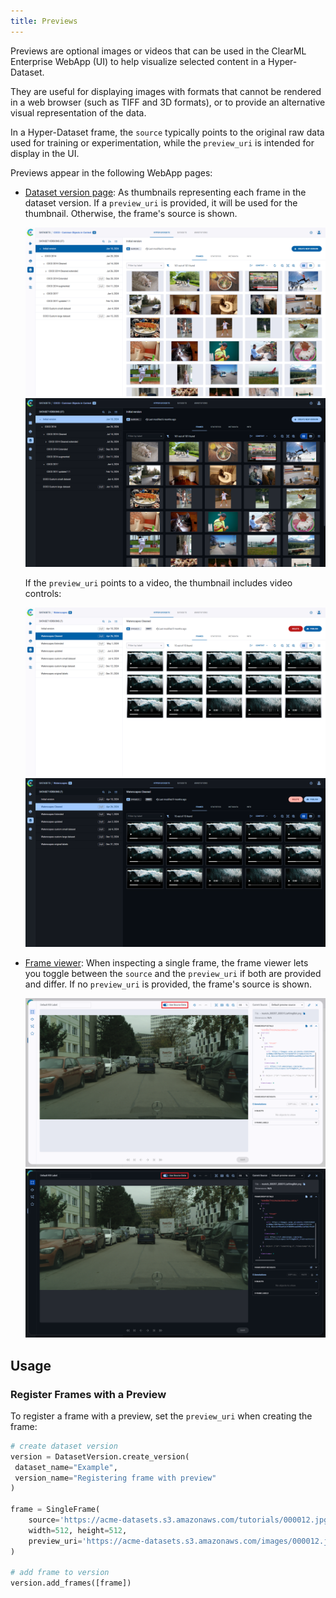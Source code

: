 ```yaml
---
title: Previews
---
```


Previews are optional images or videos that can be used in the ClearML Enterprise
WebApp (UI) to help visualize selected content in a Hyper-Dataset.

They are useful for displaying images with formats that cannot be rendered in a web browser 
(such as TIFF and 3D formats), or to provide an alternative visual representation of the data.

In a Hyper-Dataset frame, the `source` typically points to the original raw data used for training or experimentation, 
while the `preview_uri` is intended for display in the UI.

Previews appear in the following WebApp pages: 
* [Dataset version page](webapp/webapp_datasets_versioning.md): As thumbnails representing each frame in the dataset version. 
  If a `preview_uri` is provided, it will be used for the thumbnail. Otherwise, the frame's source is shown. 
  
  ![Previews](../img/hyperdatasets/dataset_versions.png#light-mode-only)
  ![Previews](../img/hyperdatasets/dataset_versions_dark.png#dark-mode-only)

  If the `preview_uri` points to a video, the thumbnail includes video controls:

  ![Video previews](../img/hyperdatasets/video_preview.png#light-mode-only)
  ![Video previews](../img/hyperdatasets/video_preview_dark.png#dark-mode-only)
 
* [Frame viewer](webapp/webapp_datasets_frames.md): When inspecting a single frame, the frame viewer lets you toggle between the 
  `source` and the `preview_uri` if both are provided and differ. If no `preview_uri` is provided, the frame's source is 
  shown.  

  ![Use source toggle](../img/hyperdatasets/source_preview.png#light-mode-only)
  ![Use source toggle](../img/hyperdatasets/source_preview_dark.png#dark-mode-only)

## Usage

### Register Frames with a Preview 

To register a frame with a preview, set the `preview_uri` when creating the frame:

```python
# create dataset version
version = DatasetVersion.create_version(
 dataset_name="Example",
 version_name="Registering frame with preview"
)

frame = SingleFrame(
    source='https://acme-datasets.s3.amazonaws.com/tutorials/000012.jpg', 
    width=512, height=512, 
    preview_uri='https://acme-datasets.s3.amazonaws.com/images/000012.jpg'
)

# add frame to version
version.add_frames([frame])
```